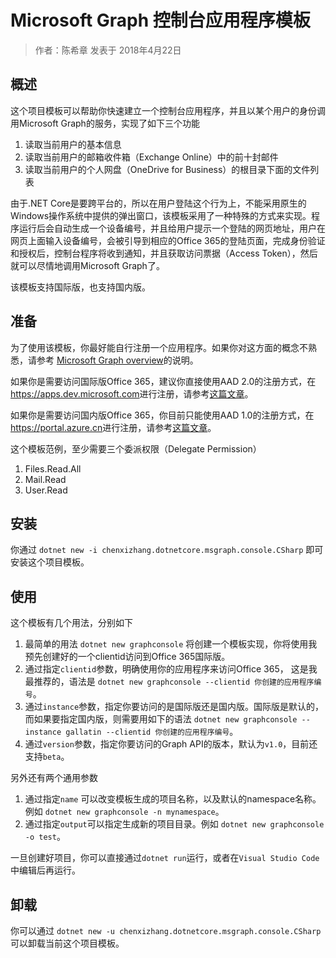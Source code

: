 # Microsoft Graph 控制台应用程序模板

> 作者：陈希章 发表于 2018年4月22日

## 概述

这个项目模板可以帮助你快速建立一个控制台应用程序，并且以某个用户的身份调用Microsoft Graph的服务，实现了如下三个功能

1. 读取当前用户的基本信息
1. 读取当前用户的邮箱收件箱（Exchange Online）中的前十封邮件
1. 读取当前用户的个人网盘（OneDrive for Business）的根目录下面的文件列表

由于.NET Core是要跨平台的，所以在用户登陆这个行为上，不能采用原生的Windows操作系统中提供的弹出窗口，该模板采用了一种特殊的方式来实现。程序运行后会自动生成一个设备编号，并且给用户提示一个登陆的网页地址，用户在网页上面输入设备编号，会被引导到相应的Office 365的登陆页面，完成身份验证和授权后，控制台程序将收到通知，并且获取访问票据（Access Token），然后就可以尽情地调用Microsoft Graph了。

该模板支持国际版，也支持国内版。

## 准备

为了使用该模板，你最好能自行注册一个应用程序。如果你对这方面的概念不熟悉，请参考 [Microsoft Graph overview](https://github.com/chenxizhang/office365dev/blob/master/docs/microsoftgraphoverview.md)的说明。

如果你是需要访问国际版Office 365，建议你直接使用AAD 2.0的注册方式，在<https://apps.dev.microsoft.com>进行注册，请参考[这篇文章](https://github.com/chenxizhang/office365dev/blob/master/docs/applicationregisteration2.0.md)。

如果你是需要访问国内版Office 365，你目前只能使用AAD 1.0的注册方式，在<https://portal.azure.cn>进行注册，请参考[这篇文章](https://github.com/chenxizhang/office365dev/blob/master/docs/applicationregisteration.md)。

这个模板范例，至少需要三个委派权限（Delegate Permission）

1. Files.Read.All
1. Mail.Read
1. User.Read

## 安装

你通过 `dotnet new -i chenxizhang.dotnetcore.msgraph.console.CSharp` 即可安装这个项目模板。

## 使用

这个模板有几个用法，分别如下

1. 最简单的用法 `dotnet new graphconsole` 将创建一个模板实现，你将使用我预先创建好的一个clientid访问到Office 365国际版。
1. 通过指定`clientid`参数，明确使用你的应用程序来访问Office 365， 这是我最推荐的，语法是 `dotnet new graphconsole --clientid 你创建的应用程序编号`。
1. 通过`instance`参数，指定你要访问的是国际版还是国内版。国际版是默认的，而如果要指定国内版，则需要用如下的语法 `dotnet new graphconsole --instance gallatin --clientid 你创建的应用程序编号`。
1. 通过`version`参数，指定你要访问的Graph API的版本，默认为`v1.0`，目前还支持`beta`。

另外还有两个通用参数

1. 通过指定`name` 可以改变模板生成的项目名称，以及默认的namespace名称。例如 `dotnet new graphconsole -n mynamespace`。
1. 通过指定`output`可以指定生成新的项目目录。例如 `dotnet new graphconsole -o test`。

一旦创建好项目，你可以直接通过`dotnet run`运行，或者在`Visual Studio Code`中编辑后再运行。

## 卸载

你可以通过 `dotnet new -u chenxizhang.dotnetcore.msgraph.console.CSharp`可以卸载当前这个项目模板。